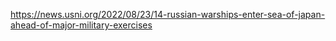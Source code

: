 https://news.usni.org/2022/08/23/14-russian-warships-enter-sea-of-japan-ahead-of-major-military-exercises

